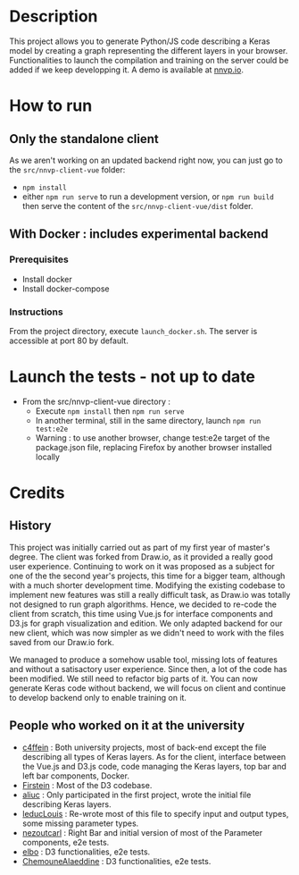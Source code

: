 # Description
This project allows you to generate Python/JS code describing a Keras model by creating a graph representing the different layers in your browser.
Functionalities to launch the compilation and training on the server could be added if we keep developping it.
A demo is available at [nnvp.io](https://nnvp.io).

# How to run
## Only the standalone client
As we aren't working on an updated backend right now, you can just go to the `src/nnvp-client-vue` folder:
 - `npm install`
 - either `npm run serve` to run a development version, or `npm run build` then serve the content of the `src/nnvp-client-vue/dist` folder.

## With Docker : includes experimental backend
### Prerequisites
- Install docker
- Install docker-compose

### Instructions
From the project directory, execute `launch_docker.sh`. The server is accessible at port 80 by default.

# Launch the tests - not up to date
- From the src/nnvp-client-vue directory :
  - Execute `npm install` then `npm run serve`
  - In another terminal, still in the same directory, launch `npm run test:e2e`
  - Warning : to use another browser, change test:e2e target of the package.json file, replacing Firefox by another browser installed locally

# Credits
## History
This project was initially carried out as part of my first year of master's degree. The client was forked from Draw.io, as it provided a really good user experience.
Continuing to work on it was proposed as a subject for one of the the second year's projects, this time for a bigger team, although with a much shorter development time.
Modifying the existing codebase to implement new features was still a really difficult task, as Draw.io was totally not designed to run graph algorithms.
Hence, we decided to re-code the client from scratch, this time using Vue.js for interface components and D3.js for graph visualization and edition.
We only adapted backend for our new client, which was now simpler as we didn't need to work with the files saved from our Draw.io fork.

We managed to produce a somehow usable tool, missing lots of features and without a satisactory user experience.
Since then, a lot of the code has been modified. We still need to refactor big parts of it. You can now generate Keras code without backend, we will focus on client and continue to develop backend only to enable training on it.

## People who worked on it at the university
- [c4ffein](https://github.com/c4ffein) : Both university projects, most of back-end except the file describing all types of Keras layers. As for the client, interface between the Vue.js and D3.js code, code managing the Keras layers, top bar and left bar components, Docker.
- [Firstein](https://github.com/Firstein) : Most of the D3 codebase.
- [aliuc](https://github.com/aliuc) : Only participated in the first project, wrote the initial file describing Keras layers.
- [leducLouis](https://github.com/leducLouis) : Re-wrote most of this file to specify input and output types, some missing parameter types.
- [nezoutcarl](https://github.com/nezoutcarl) : Right Bar and initial version of most of the Parameter components, e2e tests.
- [elbo](https://github.com/elbo) : D3 functionalities, e2e tests.
- [ChemouneAlaeddine](https://github.com/ChemouneAlaeddine) : D3 functionalities, e2e tests.
